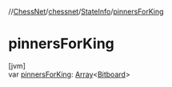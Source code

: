 //[ChessNet](../../../index.md)/[chessnet](../index.md)/[StateInfo](index.md)/[pinnersForKing](pinners-for-king.md)

# pinnersForKing

[jvm]\
var [pinnersForKing](pinners-for-king.md): [Array](https://kotlinlang.org/api/latest/jvm/stdlib/kotlin/-array/index.html)&lt;[Bitboard](../index.md#610777926%2FClasslikes%2F-1216412040)&gt;
